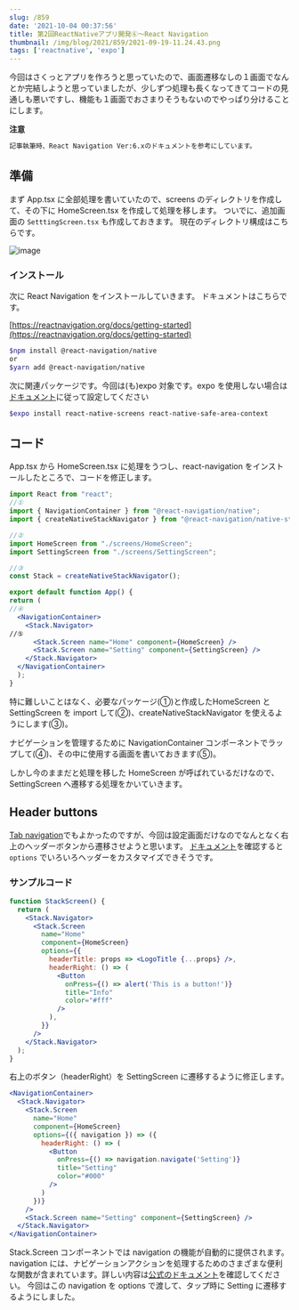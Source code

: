```yaml
---
slug: /859
date: '2021-10-04 00:37:56'
title: 第2回ReactNativeアプリ開発⑥〜React Navigation
thumbnail: /img/blog/2021/859/2021-09-19-11.24.43.png
tags: ['reactnative', 'expo']
---
```

今回はさくっとアプリを作ろうと思っていたので、画面遷移なしの１画面でなんとか完結しようと思っていましたが、少しずつ処理も長くなってきてコードの見通しも悪いですし、機能も１画面でおさまりそうもないのでやっぱり分けることにします。

**注意**

```html
記事執筆時、React Navigation Ver:6.xのドキュメントを参考にしています。
```

## 準備

まず App.tsx に全部処理を書いていたので、screens のディレクトリを作成して、その下に HomeScreen.tsx を作成して処理を移します。
ついでに、追加画面の `SetttingScreen.tsx` も作成しておきます。
現在のディレクトリ構成はこちらです。

![image](../../../../images/2021/10/2021-10-03-23.04.18.png)

### インストール

次に React Navigation をインストールしていきます。
ドキュメントはこちらです。

[https://reactnavigation.org/docs/getting-started](https://reactnavigation.org/docs/getting-started)

```sh
$npm install @react-navigation/native
or
$yarn add @react-navigation/native
```

次に関連パッケージです。今回は(も)expo 対象です。expo を使用しない場合は[ドキュメント](https://reactnavigation.org/docs/getting-started#installing-dependencies-into-a-bare-react-native-project)に従って設定してください

```sh
$expo install react-native-screens react-native-safe-area-context
```

## コード

App.tsx から HomeScreen.tsx に処理をうつし、react-navigation をインストールしたところで、コードを修正します。

```jsx
import React from "react";
//①
import { NavigationContainer } from "@react-navigation/native";
import { createNativeStackNavigator } from "@react-navigation/native-stack";

//②
import HomeScreen from "./screens/HomeScreen";
import SettingScreen from "./screens/SettingScreen";

//③
const Stack = createNativeStackNavigator();

export default function App() {
return (
//④
  <NavigationContainer>
    <Stack.Navigator>
//⑤
      <Stack.Screen name="Home" component={HomeScreen} />
      <Stack.Screen name="Setting" component={SettingScreen} />
    </Stack.Navigator>
  </NavigationContainer>
  );
}
```

特に難しいことはなく、必要なパッケージ(①)と作成したHomeScreen とSettingScreen を import して(②)、createNativeStackNavigator を使えるようにします(③)。

ナビゲーションを管理するために NavigationContainer コンポーネントでラップして(④)、その中に使用する画面を書いておきます(⑤)。

しかし今のままだと処理を移した HomeScreen が呼ばれているだけなので、SettingScreen へ遷移する処理をかいていきます。

## Header buttons

[Tab navigation](https://reactnavigation.org/docs/tab-based-navigation)でもよかったのですが、今回は設定画面だけなのでなんとなく右上のヘッダーボタンから遷移させようと思います。
[ドキュメント](https://reactnavigation.org/docs/header-buttons/)を確認すると `options` でいろいろヘッダーをカスタマイズできそうです。

### サンプルコード

```jsx
function StackScreen() {
  return (
    <Stack.Navigator>
      <Stack.Screen
        name="Home"
        component={HomeScreen}
        options={{
          headerTitle: props => <LogoTitle {...props} />,
          headerRight: () => (
            <Button
              onPress={() => alert('This is a button!')}
              title="Info"
              color="#fff"
            />
          ),
        }}
      />
    </Stack.Navigator>
  );
}
```

右上のボタン（headerRight）を SettingScreen に遷移するように修正します。

```jsx
<NavigationContainer>
  <Stack.Navigator>
    <Stack.Screen
      name="Home"
      component={HomeScreen}
      options={({ navigation }) => ({
        headerRight: () => (
          <Button
            onPress={() => navigation.navigate('Setting')}
            title="Setting"
            color="#000"
          />
        )
      })}
    />
    <Stack.Screen name="Setting" component={SettingScreen} />
  </Stack.Navigator>
</NavigationContainer>
```

Stack.Screen コンポーネントでは navigation の機能が自動的に提供されます。navigation には、ナビゲーションアクションを処理するためのさまざまな便利な関数が含まれています。詳しい内容は[公式のドキュメント](https://reactnavigation.org/docs/navigation-prop/)を確認してください。
今回はこの navigation を options で渡して、タップ時に Setting に遷移するようにしました。

